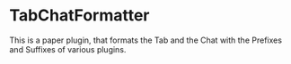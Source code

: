 # TabChatFormatter

This is a paper plugin, that formats the Tab and the Chat with the Prefixes and Suffixes of various plugins.
